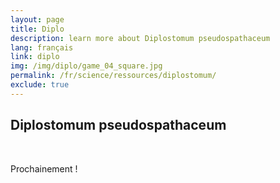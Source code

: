 ```yaml
---
layout: page
title: Diplo
description: learn more about Diplostomum pseudospathaceum
lang: français
link: diplo
img: /img/diplo/game_04_square.jpg
permalink: /fr/science/ressources/diplostomum/
exclude: true
---
```


<link rel="stylesheet" href="https://use.fontawesome.com/releases/v5.1.0/css/all.css" integrity="sha384-lKuwvrZot6UHsBSfcMvOkWwlCMgc0TaWr+30HWe3a4ltaBwTZhyTEggF5tJv8tbt" crossorigin="anonymous">

<h2>Diplostomum pseudospathaceum</h2>
<br/>

<i class="fas fa-redo"></i>
Prochainement !
